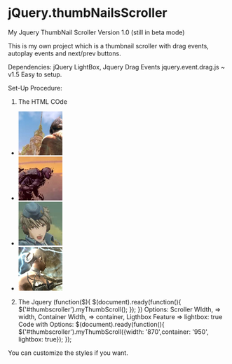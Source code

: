 jQuery.thumbNailsScroller
=========================

My Jquery ThumbNail Scroller Version 1.0
(still in beta mode)

This is my own project which is a thumbnail scroller with drag events, autoplay events and next/prev buttons.

Dependencies: jQuery LightBox, Jquery Drag Events jquery.event.drag.js ~ v1.5 
Easy to setup.

Set-Up Procedure:
 1. The HTML COde
 <div id="thumbscroller">
    <ul>
  			<li><a href="#">
					  <img src="images/image_01_thumb.jpg">
					</a>
				</li>
				<li><a href="#">
					  <img src="images/image_02_thumb.jpg">
					</a>
				</li>
				<li><a href="#">
					  <img src="images/image_03_thumb.jpg">
					</a>
				</li>
				<li><a href="#">
					  <img src="images/image_04_thumb.jpg">
					</a>
   </ul>
 </div>

 2. The Jquery
    (function($){
  	  $(document).ready(function(){
		  	$('#thumbscroller').myThumbScroll();
		  });
    })
   Options: Scroller WIdth, => width, Container Width, => container, Ligthbox Feature => lightbox: true
   Code with Options:
    $(document).ready(function(){
  	  	$('#thumbscroller').myThumbScroll({width: '870',container: '950', lightbox: true});
		  });

 You can customize the styles if you want.